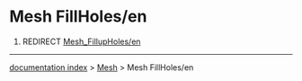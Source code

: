 # Mesh FillHoles/en
1.  REDIRECT [Mesh\_FillupHoles/en](Mesh_FillupHoles/en.md)

---
[documentation index](../README.md) > [Mesh](Mesh_Workbench.md) > Mesh FillHoles/en
